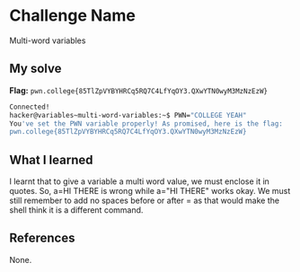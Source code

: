 # Challenge Name
Multi-word variables

## My solve
**Flag:** `pwn.college{85TlZpVYBYHRCq5RQ7C4LfYqOY3.QXwYTN0wyM3MzNzEzW}`

```bash
Connected!
hacker@variables~multi-word-variables:~$ PWN="COLLEGE YEAH"
You've set the PWN variable properly! As promised, here is the flag:
pwn.college{85TlZpVYBYHRCq5RQ7C4LfYqOY3.QXwYTN0wyM3MzNzEzW}
```

## What I learned
I learnt that to give a variable a multi word value, we must enclose it in quotes. So, a=HI THERE is wrong while a="HI THERE" works okay. We must still remember to add no spaces before or after = as that would make the shell think it is a different command.

## References 
None.
